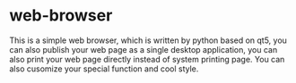 # web-browser
This is a simple web browser, which is written by python based on qt5, you can also publish your web page as a single desktop application, you can also print your web page directly instead of  system printing page. You can also cusomize your special function and cool style. 
